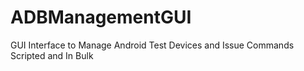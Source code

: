 # ADBManagementGUI
GUI Interface to Manage Android Test Devices and Issue Commands Scripted and In Bulk
